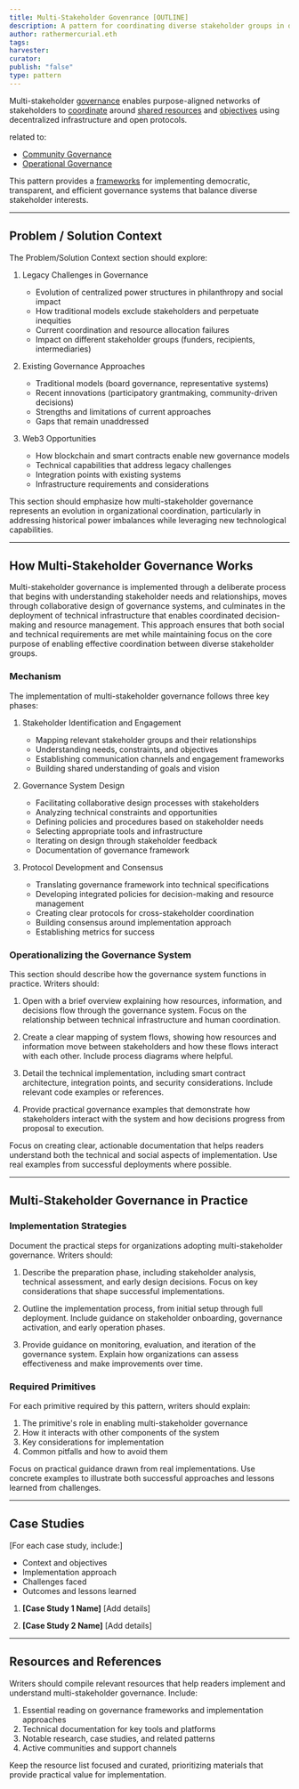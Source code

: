 ```yaml
---
title: Multi-Stakeholder Govenrance [OUTLINE]
description: A pattern for coordinating diverse stakeholder groups in decentralized governance using web3 tools
author: rathermercurial.eth
tags: 
harvester: 
curator: 
publish: "false"
type: pattern
---
```


Multi-stakeholder [governance](tags/governance.md) enables purpose-aligned networks of stakeholders to [coordinate](notes/dao-primitives/framework/group-scale/coordination.md) around [shared resources](tags/resources.md) and [objectives](tags/goals.md) using decentralized infrastructure and open protocols.

related to:
- [Community Governance](community-governance.md)
- [Operational Governance](operational-governance.md)

This pattern provides a [frameworks](tags/frameworks.md) for implementing democratic, transparent, and efficient governance systems that balance diverse stakeholder interests.

---

## Problem / Solution Context

The Problem/Solution Context section should explore:

1. Legacy Challenges in Governance
   * Evolution of centralized power structures in philanthropy and social impact
   * How traditional models exclude stakeholders and perpetuate inequities
   * Current coordination and resource allocation failures
   * Impact on different stakeholder groups (funders, recipients, intermediaries)

2. Existing Governance Approaches
   * Traditional models (board governance, representative systems)
   * Recent innovations (participatory grantmaking, community-driven decisions)
   * Strengths and limitations of current approaches
   * Gaps that remain unaddressed

3. Web3 Opportunities
   * How blockchain and smart contracts enable new governance models
   * Technical capabilities that address legacy challenges
   * Integration points with existing systems
   * Infrastructure requirements and considerations

This section should emphasize how multi-stakeholder governance represents an evolution in organizational coordination, particularly in addressing historical power imbalances while leveraging new technological capabilities.

---

## How Multi-Stakeholder Governance Works

Multi-stakeholder governance is implemented through a deliberate process that begins with understanding stakeholder needs and relationships, moves through collaborative design of governance systems, and culminates in the deployment of technical infrastructure that enables coordinated decision-making and resource management. This approach ensures that both social and technical requirements are met while maintaining focus on the core purpose of enabling effective coordination between diverse stakeholder groups.

### Mechanism

The implementation of multi-stakeholder governance follows three key phases:

1. Stakeholder Identification and Engagement
   * Mapping relevant stakeholder groups and their relationships
   * Understanding needs, constraints, and objectives
   * Establishing communication channels and engagement frameworks
   * Building shared understanding of goals and vision

2. Governance System Design
   * Facilitating collaborative design processes with stakeholders
   * Analyzing technical constraints and opportunities
   * Defining policies and procedures based on stakeholder needs
   * Selecting appropriate tools and infrastructure
   * Iterating on design through stakeholder feedback
   * Documentation of governance framework

3. Protocol Development and Consensus
   * Translating governance framework into technical specifications
   * Developing integrated policies for decision-making and resource management
   * Creating clear protocols for cross-stakeholder coordination
   * Building consensus around implementation approach
   * Establishing metrics for success

### Operationalizing the Governance System

This section should describe how the governance system functions in practice. Writers should:

1. Open with a brief overview explaining how resources, information, and decisions flow through the governance system. Focus on the relationship between technical infrastructure and human coordination.

2. Create a clear mapping of system flows, showing how resources and information move between stakeholders and how these flows interact with each other. Include process diagrams where helpful.

3. Detail the technical implementation, including smart contract architecture, integration points, and security considerations. Include relevant code examples or references.

4. Provide practical governance examples that demonstrate how stakeholders interact with the system and how decisions progress from proposal to execution.

Focus on creating clear, actionable documentation that helps readers understand both the technical and social aspects of implementation. Use real examples from successful deployments where possible.

---

## Multi-Stakeholder Governance in Practice

### Implementation Strategies

Document the practical steps for organizations adopting multi-stakeholder governance. Writers should:

1. Describe the preparation phase, including stakeholder analysis, technical assessment, and early design decisions. Focus on key considerations that shape successful implementations.

2. Outline the implementation process, from initial setup through full deployment. Include guidance on stakeholder onboarding, governance activation, and early operation phases.

3. Provide guidance on monitoring, evaluation, and iteration of the governance system. Explain how organizations can assess effectiveness and make improvements over time.

### Required Primitives

For each primitive required by this pattern, writers should explain:
1. The primitive's role in enabling multi-stakeholder governance
2. How it interacts with other components of the system
3. Key considerations for implementation
4. Common pitfalls and how to avoid them

Focus on practical guidance drawn from real implementations. Use concrete examples to illustrate both successful approaches and lessons learned from challenges.

---

## Case Studies

[For each case study, include:]
- Context and objectives
- Implementation approach
- Challenges faced
- Outcomes and lessons learned

1. **[Case Study 1 Name]**
   [Add details]

2. **[Case Study 2 Name]**
   [Add details]

---

## Resources and References

Writers should compile relevant resources that help readers implement and understand multi-stakeholder governance. Include:

1. Essential reading on governance frameworks and implementation approaches
2. Technical documentation for key tools and platforms
3. Notable research, case studies, and related patterns
4. Active communities and support channels

Keep the resource list focused and curated, prioritizing materials that provide practical value for implementation.